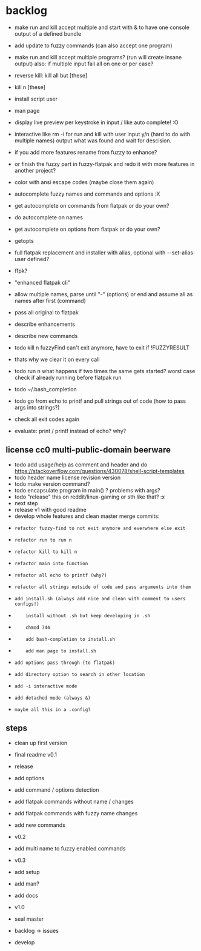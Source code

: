 # backlog

- make run and kill accept multiple and start with & to have one console output of a defined bundle
- add update to fuzzy commands (can also accept one program)
- make run and kill accept multiple programs? (run will create insane
output) also: if multiple input fail all on one or per case?
- reverse kill: kill all but [these]
- kill n [these]
- install script user
- man page
- display live preview per keystroke in input / like auto complete! :O
- interactive like rm -i for run and kill with user input y/n (hard to do
with multiple names) output what was found and wait for descision.
- if you add more features rename from fuzzy to enhance?
- or finish the fuzzy part in fuzzy-flatpak and redo it with more features in
another project?
- color with ansi escape codes (maybe close them again)

- autocomplete fuzzy names and commands and options :X
- get autocomplete on commands from flatpak or do your own?
- do autocomplete on names
- get autocomplete on options from flatpak or do your own?
- getopts

- full flatpak replacement and installer with alias, optional with --set-alias user defined?
- ffpk?
- "enhanced flatpak cli"
- allow multiple names, parse until "-" (options) or end and assume all as names after first (command)
- pass all original to flatpak
- describe enhancements
- describe new commands

- todo kill n fuzzyFind can't exit anymore, have to exit if !FUZZYRESULT
- thats why we clear it on every call

- todo run n what happens if two times the same gets started? worst case check if already running before flatpak run
- todo ~/.bash_completion
- todo go from echo to printf and pull strings out of code (how to pass args into strings?)

- check all exit codes again
- evaluate: print / printf instead of echo? why?

## license cc0 multi-public-domain beerware

- todo add usage/help as comment and header and do <https://stackoverflow.com/questions/430078/shell-script-templates>
- todo header name license revision version
- todo make version command?
- todo encapsulate program in main() ? problems with args?
- todo "release" this on reddit/linux-gaming or sth like that? :x
- next step
- release v1 with good readme
- develop whole features and clean master merge commits:
-     refactor fuzzy-find to not exit anymore and everwhere else exit
-     refactor run to run n
-     refactor kill to kill n
-     refactor main into function
-     refactor all echo to printf (why?)
-     refactor all strings outside of code and pass arguments into them
-     add install.sh (always add nice and clean with comment to users configs!)
-         install without .sh but keep developing in .sh
-         chmod 744
-         add bash-completion to install.sh
-         add man page to install.sh
-     add options pass through (to flatpak)
-     add directory option to search in other location
-     add -i interactive mode
-     add detached mode (always &)
-     maybe all this in a .config?

## steps

- clean up first version
- final readme v0.1
- release

- add options
- add command / options detection
- add flatpak commands without name / changes
- add flatpak commands with fuzzy name changes
- add new commands
- v0.2

- add multi name to fuzzy enabled commands
- v0.3

- add setup
- add man?
- add docs
- v1.0

- seal master
- backlog -> issues
- develop
